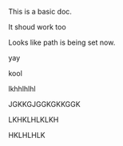 This is a basic doc.

It shoud work too

Looks like path is being set now.

yay

kool

lkhhlhlhl


JGKKGJGGKGKKGGK


LKHKLHLKLKH

HKLHLHLK
